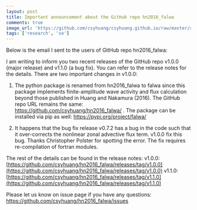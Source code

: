 ```yaml
---
layout: post
title: Important announcement about the GitHub repo hn2016_falwa
comments: true
image_url: 'https://github.com/csyhuang/csyhuang.github.io/raw/master/assets/img/hn2016_falwa_diagram.png'
tags: ['research', 'se']
---
```


Below is the email I sent to the users of GitHub repo hn2016_falwa:

I am writing to inform you two recent releases of the GitHub repo v1.0.0 (major release) and v1.1.0 (a bug fix). You can refer to the release notes for the details. There are two important changes in v1.0.0:

1. The python package is renamed from hn2016_falwa to falwa since this package implements finite-amplitude wave activity and flux calculation beyond those published in Huang and Nakamura (2016). The GitHub repo URL remains the same: https://github.com/csyhuang/hn2016_falwa/ . The package can be installed via pip as well: https://pypi.org/project/falwa/

2. It happens that the bug fix release v0.7.2 has a bug in the code such that it over-corrects the nonlinear zonal advective flux term. v1.0.0 fix this bug. Thanks Christopher Polster for spotting the error. The fix requires re-compilation of fortran modules.

The rest of the details can be found in the release notes:
v1.0.0: [https://github.com/csyhuang/hn2016_falwa/releases/tag/v1.0.0](https://github.com/csyhuang/hn2016_falwa/releases/tag/v1.0.0)
v1.1.0: [https://github.com/csyhuang/hn2016_falwa/releases/tag/v1.1.0](https://github.com/csyhuang/hn2016_falwa/releases/tag/v1.1.0)

Please let us know on issue page if you have any questions:
https://github.com/csyhuang/hn2016_falwa/issues